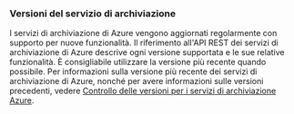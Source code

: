 ### <a name="storage-service-versions"></a>Versioni del servizio di archiviazione
I servizi di archiviazione di Azure vengono aggiornati regolarmente con supporto per nuove funzionalità. Il riferimento all'API REST dei servizi di archiviazione di Azure descrive ogni versione supportata e le sue relative funzionalità. È consigliabile utilizzare la versione più recente quando possibile. Per informazioni sulla versione più recente dei servizi di archiviazione di Azure, nonché per avere informazioni sulle versioni precedenti, vedere [Controllo delle versioni per i servizi di archiviazione Azure](https://msdn.microsoft.com/library/azure/dd894041.aspx).  



<!--HONumber=Nov16_HO2-->


